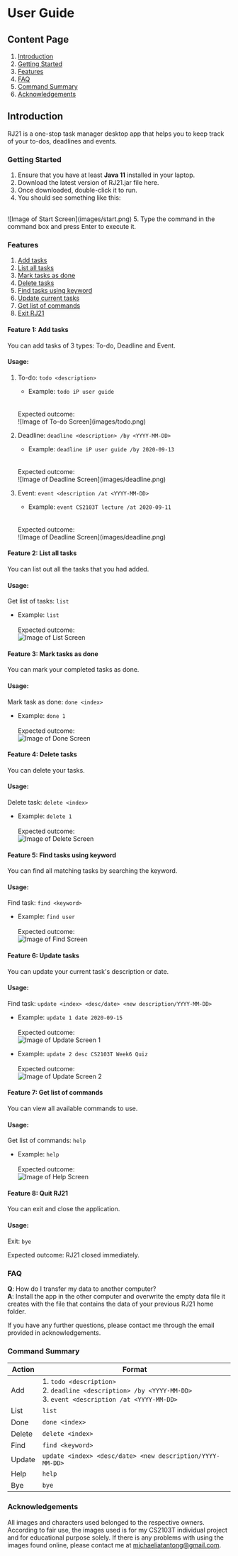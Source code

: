# User Guide

## Content Page
1. [Introduction](#introduction)
2. [Getting Started](#getting-started)
3. [Features](#features)
4. [FAQ](#faq)
5. [Command Summary](#command-summary)
5. [Acknowledgements](#acknowledgements)

## Introduction
RJ21 is a one-stop task manager desktop app that 
helps you to keep track of your to-dos, deadlines 
and events.

### Getting Started
1. Ensure that you have at least **Java 11** installed in your laptop.
2. Download the latest version of RJ21.jar file here.
3. Once downloaded, double-click it to run.
4. You should see something like this:
<br>
![Image of Start Screen](images/start.png)
5. Type the command in the command box and press Enter to execute it.

### Features
1. [Add tasks](#feature-1-add-tasks)
2. [List all tasks](#feature-2-list-tasks)
3. [Mark tasks as done](#feature-3-mark-tasks)
4. [Delete tasks](#feature-4-delete-tasks)
5. [Find tasks using keyword](#feature-5-find-tasks)
6. [Update current tasks](#feature-6-update-tasks)
7. [Get list of commands](#feature-7-get-commands)
8. [Exit RJ21](#feature-8-exit)

#### Feature 1: Add tasks
You can add tasks of 3 types: To-do, Deadline and Event.

#### Usage:
1. To-do: `todo <description>`
    * Example: `todo iP user guide`
    <br>
    <br>
    Expected outcome:
    <br>
    ![Image of To-do Screen](images/todo.png) 
    <br>
    
2. Deadline: `deadline <description> /by <YYYY-MM-DD>`
    * Example: `deadline iP user guide /by 2020-09-13`
    <br>
    <br>
    Expected outcome:
    <br>
    ![Image of Deadline Screen](images/deadline.png) 
    <br>
  
3. Event: `event <description /at <YYYY-MM-DD>`
    * Example: `event CS2103T lecture /at 2020-09-11`
    <br>
    <br>
    Expected outcome:
    <br>
    ![Image of Deadline Screen](images/deadline.png) 
    <br>
    
#### Feature 2: List all tasks
You can list out all the tasks that you had added.

#### Usage:  
Get list of tasks: `list`
    <br>
   * Example: `list`
    <br>
    <br>
    Expected outcome:
    <br>
    ![Image of List Screen](images/list.png) 
    <br>
    
#### Feature 3: Mark tasks as done
You can mark your completed tasks as done.

#### Usage:  
Mark task as done: `done <index>`
    <br>
   * Example: `done 1`
    <br>
    <br>
    Expected outcome:
    <br>
    ![Image of Done Screen](images/done.png) 
    <br>

#### Feature 4: Delete tasks
You can delete your tasks.

#### Usage:  
Delete task: `delete <index>`
    <br>
   * Example: `delete 1`
    <br>
    <br>
    Expected outcome:
    <br>
    ![Image of Delete Screen](images/delete.png) 
    <br> 
    
#### Feature 5: Find tasks using keyword
You can find all matching tasks by searching the keyword.

#### Usage:  
Find task: `find <keyword>`
    <br>
   * Example: `find user`
    <br>
    <br>
    Expected outcome:
    <br>
    ![Image of Find Screen](images/find.png) 
    <br> 
    
#### Feature 6: Update tasks
You can update your current task's description or date.

#### Usage:  
Find task: `update <index> <desc/date> <new description/YYYY-MM-DD>`
    <br>
   * Example: `update 1 date 2020-09-15`
    <br>
    <br>
    Expected outcome:
    <br>
    ![Image of Update Screen 1](images/update1.png) 
    <br> 
    
   * Example: `update 2 desc CS2103T Week6 Quiz`
    <br>
    <br>
    Expected outcome:
    <br>
    ![Image of Update Screen 2](images/update2.png) 
    <br> 
    
#### Feature 7: Get list of commands
You can view all available commands to use.

#### Usage:  
Get list of commands: `help`
    <br>
   * Example: `help`
    <br>
    <br>
    Expected outcome:
    <br>
    ![Image of Help Screen](images/help.png) 
    <br> 

#### Feature 8: Quit RJ21
You can exit and close the application.

#### Usage: 
Exit: `bye`

Expected outcome: RJ21 closed immediately.

### FAQ
**Q**: How do I transfer my data to another computer?
<br>
**A**: Install the app in the other computer and overwrite 
the empty data file it creates with the file that contains 
the data of your previous RJ21 home folder.

If you have any further questions, please contact me through the email provided in acknowledgements.

### Command Summary
Action | Format
--------- | ----------------
Add | 1. `todo <description>` <br> 2. `deadline <description> /by <YYYY-MM-DD>` <br> 3. `event <description /at <YYYY-MM-DD>`
List | `list`
Done | `done <index>`
Delete | `delete <index>`
Find | `find <keyword>`
Update | `update <index> <desc/date> <new description/YYYY-MM-DD>`
Help | `help`
Bye | `bye`

### Acknowledgements
All images and characters used belonged to the respective owners. 
According to fair use, the images used is for my CS2103T individual project 
and for educational purpose solely. If there is any problems with using the
images found online, please contact me at michaeliatantong@gmail.com.
